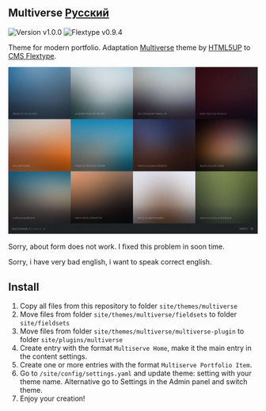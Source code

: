 Multiverse [Русский](https://github.com/slexx1234/multiverse-flextype-theme/blob/master/readme-ru.md)
--------------------------

![Version v1.0.0](https://img.shields.io/badge/Version-v1.0.0-blue)
![Flextype v0.9.4](https://img.shields.io/badge/Flextype-v0.9.4-green)

Theme for modern portfolio. Adaptation [Multiverse](https://html5up.net/multiverse) theme by
[HTML5UP](https://html5up.net/) to [CMS Flextype](https://flextype.org).

![Screenshot](https://raw.githubusercontent.com/slexx1234/multiverse-flextype-theme/master/screenshot.png)

Sorry, about form does not work. I fixed this problem in soon time.

Sorry, i have very bad english, i want to speak correct english.

## Install 

1. Copy all files from this repository to folder `site/themes/multiverse`
2. Move files from folder `site/themes/multiverse/fieldsets` to folder `site/fieldsets`
3. Move files from folder `site/themes/multiverse/multiverse-plugin` to folder `site/plugins/multiverse`
4. Create entry with the format `Multiserve Home`, make it the main entry in the content settings.
5. Create one or more entries with the format `Multiserve Portfolio Item`.
6. Go to `/site/config/settings.yaml` and update theme: setting with your theme name. Alternative go to Settings in the Admin panel and switch theme.
7. Enjoy your creation!
